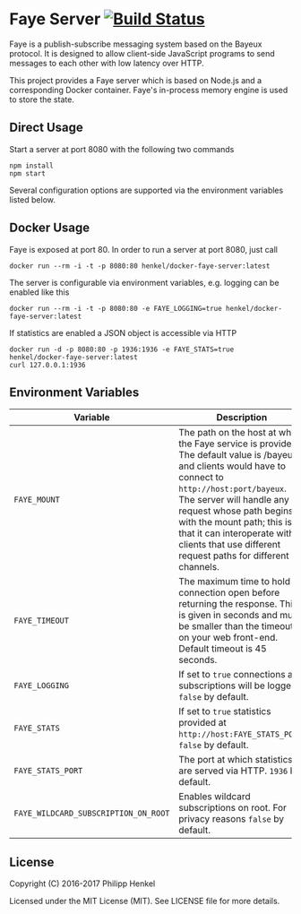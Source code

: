 Faye Server [![Build Status](https://travis-ci.org/henkel/docker-faye-server.svg?branch=master)](https://travis-ci.org/henkel/docker-faye-server)
===========

Faye is a publish-subscribe messaging system based on the Bayeux protocol. It is designed to allow client-side JavaScript programs to send messages to each other with low latency over HTTP.

This project provides a Faye server which is based on Node.js and a corresponding Docker container. Faye's in-process memory engine is used to store the state.

Direct Usage
------------
Start a server at port 8080 with the following two commands

```console
npm install
npm start
```

Several configuration options are supported via the environment variables listed below.

Docker Usage
------------

Faye is exposed at port 80. In order to run a server at port 8080, just call

```console
docker run --rm -i -t -p 8080:80 henkel/docker-faye-server:latest
```

The server is configurable via environment variables, e.g. logging can be enabled like this

```console
docker run --rm -i -t -p 8080:80 -e FAYE_LOGGING=true henkel/docker-faye-server:latest
```

If statistics are enabled a JSON object is accessible via HTTP
```console
docker run -d -p 8080:80 -p 1936:1936 -e FAYE_STATS=true henkel/docker-faye-server:latest
curl 127.0.0.1:1936
```

Environment Variables
---------------------
Variable | Description
-------- | -----------
`FAYE_MOUNT` | The path on the host at which the Faye service is provided. The default value is /bayeux and clients would have to connect to `http://host:port/bayeux`. The server will handle any request whose path begins with the mount path; this is so that it can interoperate with clients that use different request paths for different channels.
`FAYE_TIMEOUT` | The maximum time to hold a connection open before returning the response. This is given in seconds and must be smaller than the timeout on your web front-end. Default timeout is 45 seconds.
`FAYE_LOGGING` | If set to `true` connections and subscriptions will be logged. `false` by default.
`FAYE_STATS` | If set to `true` statistics provided at `http://host:FAYE_STATS_PORT`. `false` by default.
`FAYE_STATS_PORT` | The port at which statistics are served via HTTP. `1936` by default.
`FAYE_WILDCARD_SUBSCRIPTION_ON_ROOT` | Enables wildcard subscriptions on root. For privacy reasons `false` by default.

License
-------

Copyright (C) 2016-2017 Philipp Henkel

Licensed under the MIT License (MIT). See LICENSE file for more details.
